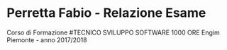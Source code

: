 # Perretta Fabio - Relazione Esame

Corso di Formazione #TECNICO SVILUPPO SOFTWARE 1000 ORE
Engim Piemonte - anno 2017/2018
